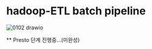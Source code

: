 # hadoop-ETL batch pipeline
![0102 drawio](https://github.com/user-attachments/assets/78f52fd1-bf8b-4168-a14e-eb3b36f4d35c)

** Presto 단계 진행중...(미완성)
